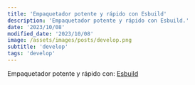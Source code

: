 ```yaml
---
title: 'Empaquetador potente y rápido con Esbuild'
description: 'Empaquetador potente y rápido con Esbuild.'
date: '2023/10/08'
modified_date: '2023/10/08'
image: /assets/images/posts/develop.png
subtitle: 'develop'
tags: 'develop'
---
```


Empaquetador potente y rápido con: [Esbuild](https://esbuild.github.io/)
